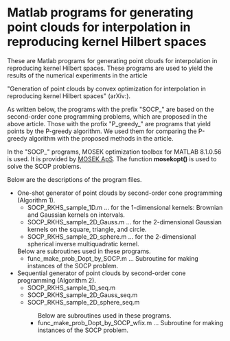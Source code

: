 <H1> Matlab programs for generating point clouds for interpolation in reproducing kernel Hilbert spaces </H1>

These are Matlab programs for generating point clouds for interpolation in reproducing kernel Hilbert spaces. These programs are used to yield the results of the numerical experiments in the article

"Generation of point clouds by convex optimization for interpolation in reproducing kernel Hilbert spaces" (arXiv:).

As written below, the programs with the prefix "SOCP_" are based on the second-order cone programming problems, which are proposed in the above article. Those with the profix "P_greedy_" are programs that yield points by the P-greedy algorithm. We used them for comparing the P-greedy algorithm with the proposed methods in the article. 

In the "SOCP_" programs, MOSEK optimization toolbox for MATLAB 8.1.0.56 is used. It is provided by <a href="https://www.mosek.com/">MOSEK ApS</a>. The function <b>mosekopt()</b> is used to solve the SCOP problems. 

Below are the descriptions of the program files.

<ul>
  <li> One-shot generator of point clouds by second-order cone programming (Algorithm 1).
    <ul>
      <li> SOCP_RKHS_sample_1D.m &hellip; for the 1-dimensional kernels: Brownian and Gaussian kernels on intervals. </li>
      <li> SOCP_RKHS_sample_2D_Gauss.m &hellip; for the 2-dimensional Gaussian kernels on the square, triangle, and circle. </li>
      <li> SOCP_RKHS_sample_2D_sphere.m &hellip; for the 2-dimensional spherical inverse multiquadratic kernel. </li>
    </ul>
    Below are subroutines used in these programs.
    <ul>
      <li> func_make_prob_Dopt_by_SOCP.m &hellip; Subroutine for making instances of the SOCP problem.</li>
    </ul>
  </li>
  <li> Sequential generator of point clouds by second-order cone programming (Algorithm 2).
    <ul>
      <li> SOCP_RKHS_sample_1D_seq.m </li>
      <li> SOCP_RKHS_sample_2D_Gauss_seq.m </li>
      <li> SOCP_RKHS_sample_2D_sphere_seq.m </li>
    <ul>
    Below are subroutines used in these programs.
      <li> func_make_prob_Dopt_by_SOCP_wfix.m &hellip; Subroutine for making instances of the SOCP problem.</li>
    </ul>
    </ul>
  </li>

</ul>
